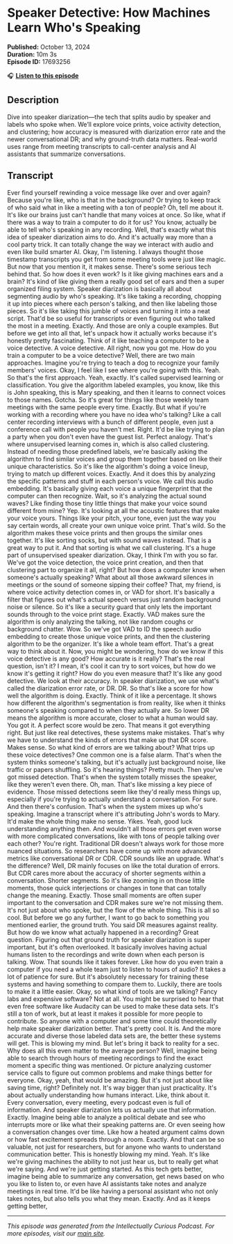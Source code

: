 # Speaker Detective: How Machines Learn Who's Speaking

**Published:** October 13, 2024  
**Duration:** 10m 3s  
**Episode ID:** 17693256

🎧 **[Listen to this episode](https://intellectuallycurious.buzzsprout.com/2529712/episodes/17693256-speaker-detective-how-machines-learn-who's-speaking)**

## Description

Dive into speaker diarization—the tech that splits audio by speaker and labels who spoke when. We’ll explore voice prints, voice activity detection, and clustering; how accuracy is measured with diarization error rate and the newer conversational DR; and why ground-truth data matters. Real-world uses range from meeting transcripts to call-center analysis and AI assistants that summarize conversations.

## Transcript

Ever find yourself rewinding a voice message like over and over again? Because you're like, who is that in the background? Or trying to keep track of who said what in like a meeting with a ton of people? Oh, tell me about it. It's like our brains just can't handle that many voices at once. So like, what if there was a way to train a computer to do it for us? You know, actually be able to tell who's speaking in any recording. Well, that's exactly what this idea of speaker diarization aims to do. And it's actually way more than a cool party trick. It can totally change the way we interact with audio and even like build smarter AI. Okay, I'm listening. I always thought those timestamp transcripts you get from some meeting tools were just like magic. But now that you mention it, it makes sense. There's some serious tech behind that. So how does it even work? Is it like giving machines ears and a brain? It's kind of like giving them a really good set of ears and then a super organized filing system. Speaker diarization is basically all about segmenting audio by who's speaking. It's like taking a recording, chopping it up into pieces where each person's talking, and then like labeling those pieces. So it's like taking this jumble of voices and turning it into a neat script. That'd be so useful for transcripts or even figuring out who talked the most in a meeting. Exactly. And those are only a couple examples. But before we get into all that, let's unpack how it actually works because it's honestly pretty fascinating. Think of it like teaching a computer to be a voice detective. A voice detective. All right, now you got me. How do you train a computer to be a voice detective? Well, there are two main approaches. Imagine you're trying to teach a dog to recognize your family members' voices. Okay, I feel like I see where you're going with this. Yeah. So that's the first approach. Yeah, exactly. It's called supervised learning or classification. You give the algorithm labeled examples, you know, like this is John speaking, this is Mary speaking, and then it learns to connect voices to those names. Gotcha. So it's great for things like those weekly team meetings with the same people every time. Exactly. But what if you're working with a recording where you have no idea who's talking? Like a call center recording interviews with a bunch of different people, even just a conference call with people you haven't met. Right. It'd be like trying to plan a party when you don't even have the guest list. Perfect analogy. That's where unsupervised learning comes in, which is also called clustering. Instead of needing those predefined labels, we're basically asking the algorithm to find similar voices and group them together based on like their unique characteristics. So it's like the algorithm's doing a voice lineup, trying to match up different voices. Exactly. And it does this by analyzing the specific patterns and stuff in each person's voice. We call this audio embedding. It's basically giving each voice a unique fingerprint that the computer can then recognize. Wait, so it's analyzing the actual sound waves? Like finding those tiny little things that make your voice sound different from mine? Yep. It's looking at all the acoustic features that make your voice yours. Things like your pitch, your tone, even just the way you say certain words, all create your own unique voice print. That's wild. So the algorithm makes these voice prints and then groups the similar ones together. It's like sorting socks, but with sound waves instead. That is a great way to put it. And that sorting is what we call clustering. It's a huge part of unsupervised speaker diarization. Okay, I think I'm with you so far. We've got the voice detection, the voice print creation, and then that clustering part to organize it all, right? But how does a computer know when someone's actually speaking? What about all those awkward silences in meetings or the sound of someone sipping their coffee? That, my friend, is where voice activity detection comes in, or VAD for short. It's basically a filter that figures out what's actual speech versus just random background noise or silence. So it's like a security guard that only lets the important sounds through to the voice print stage. Exactly. VAD makes sure the algorithm is only analyzing the talking, not like random coughs or background chatter. Wow. So we've got VAD to ID the speech audio embedding to create those unique voice prints, and then the clustering algorithm to be the organizer. It's like a whole team effort. That's a great way to think about it. Now, you might be wondering, how do we know if this voice detective is any good? How accurate is it really? That's the real question, isn't it? I mean, it's cool it can try to sort voices, but how do we know it's getting it right? How do you even measure that? It's like any good detective. We look at their accuracy. In speaker diarization, we use what's called the diarization error rate, or DR. DR. So that's like a score for how well the algorithm is doing. Exactly. Think of it like a percentage. It shows how different the algorithm's segmentation is from reality, like when it thinks someone's speaking compared to when they actually are. So lower DR means the algorithm is more accurate, closer to what a human would say. You got it. A perfect score would be zero. That means it got everything right. But just like real detectives, these systems make mistakes. That's why we have to understand the kinds of errors that make up that DR score. Makes sense. So what kind of errors are we talking about? What trips up these voice detectives? One common one is a false alarm. That's when the system thinks someone's talking, but it's actually just background noise, like traffic or papers shuffling. So it's hearing things? Pretty much. Then you've got missed detection. That's when the system totally misses the speaker, like they weren't even there. Oh, man. That's like missing a key piece of evidence. Those missed detections seem like they'd really mess things up, especially if you're trying to actually understand a conversation. For sure. And then there's confusion. That's when the system mixes up who's speaking. Imagine a transcript where it's attributing John's words to Mary. It'd make the whole thing make no sense. Yikes. Yeah, good luck understanding anything then. And wouldn't all those errors get even worse with more complicated conversations, like with tons of people talking over each other? You're right. Traditional DR doesn't always work for those more nuanced situations. So researchers have come up with more advanced metrics like conversational DR or CDR. CDR sounds like an upgrade. What's the difference? Well, DR mainly focuses on like the total duration of errors. But CDR cares more about the accuracy of shorter segments within a conversation. Shorter segments. So it's like zooming in on those little moments, those quick interjections or changes in tone that can totally change the meaning. Exactly. Those small moments are often super important to the conversation and CDR makes sure we're not missing them. It's not just about who spoke, but the flow of the whole thing. This is all so cool. But before we go any further, I want to go back to something you mentioned earlier, the ground truth. You said DR measures against reality. But how do we know what actually happened in a recording? Great question. Figuring out that ground truth for speaker diarization is super important, but it's often overlooked. It basically involves having actual humans listen to the recordings and write down when each person is talking. Wow. That sounds like it takes forever. Like how do you even train a computer if you need a whole team just to listen to hours of audio? It takes a lot of patience for sure. But it's absolutely necessary for training these systems and having something to compare them to. Luckily, there are tools to make it a little easier. Okay, so what kind of tools are we talking? Fancy labs and expensive software? Not at all. You might be surprised to hear that even free software like Audacity can be used to make these data sets. It's still a ton of work, but at least it makes it possible for more people to contribute. So anyone with a computer and some time could theoretically help make speaker diarization better. That's pretty cool. It is. And the more accurate and diverse those labeled data sets are, the better these systems will get. This is blowing my mind. But let's bring it back to reality for a sec. Why does all this even matter to the average person? Well, imagine being able to search through hours of meeting recordings to find the exact moment a specific thing was mentioned. Or picture analyzing customer service calls to figure out common problems and make things better for everyone. Okay, yeah, that would be amazing. But it's not just about like saving time, right? Definitely not. It's way bigger than just practicality. It's about actually understanding how humans interact. Like, think about it. Every conversation, every meeting, every podcast even is full of information. And speaker diarization lets us actually use that information. Exactly. Imagine being able to analyze a political debate and see who interrupts more or like what their speaking patterns are. Or even seeing how a conversation changes over time. Like how a heated argument calms down or how fast excitement spreads through a room. Exactly. And that can be so valuable, not just for researchers, but for anyone who wants to understand communication better. This is honestly blowing my mind. Yeah. It's like we're giving machines the ability to not just hear us, but to really get what we're saying. And we're just getting started. As this tech gets better, imagine being able to summarize any conversation, get news based on who you like to listen to, or even have AI assistants take notes and analyze meetings in real time. It'd be like having a personal assistant who not only takes notes, but also tells you what they mean. Exactly. And as it keeps getting better,

---
*This episode was generated from the Intellectually Curious Podcast. For more episodes, visit our [main site](https://intellectuallycurious.buzzsprout.com).*
